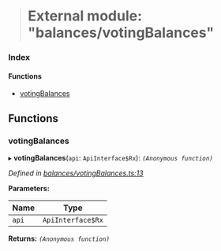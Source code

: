 > # External module: "balances/votingBalances"

### Index

#### Functions

* [votingBalances](_balances_votingbalances_.md#votingbalances)

## Functions

###  votingBalances

▸ **votingBalances**(`api`: `ApiInterface$Rx`): *`(Anonymous function)`*

*Defined in [balances/votingBalances.ts:13](https://github.com/polkadot-js/api/blob/1393c8c/packages/api-derive/src/balances/votingBalances.ts#L13)*

**Parameters:**

Name | Type |
------ | ------ |
`api` | `ApiInterface$Rx` |

**Returns:** *`(Anonymous function)`*
